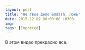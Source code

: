 ```yaml
---
layout: post
title: "Не твое дело &mdash; Ложь"
date: 2015-12-02 00:00:00 +0300
img: 
tags: [Imported]
---
```


В этом видео прекрасно все.